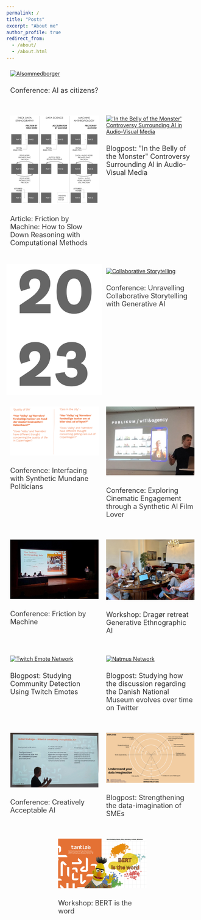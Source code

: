 ```yaml
---
permalink: /
title: "Posts"
excerpt: "About me"
author_profile: true
redirect_from: 
  - /about/
  - /about.html
---
```

<meta property="og:title" content="Johan Irving Søltoft" />
<meta property="og:type" content="website" />
<meta property="og:url" content="https://johansoltoft.github.io/" />
<meta property="og:image" content="https://johansoltoft.github.io/images/Bellyofthemonster.gif" />
<meta property="og:description" content="Blog" />

<style>
  /* Base styles for all devices */
  .container {
    display: flex;
    flex-wrap: wrap;
    justify-content: space-around;
    margin: 0;
    padding: 0;
  }

  .responsive-div {
    flex: 1 1 50%;
    max-width: 50%;
    box-sizing: border-box;
    padding: 10px;
    margin-bottom: 20px;
  }

  .large-div {
    flex: 1 1 100%;
    max-width: 100%;
    box-sizing: border-box;
    padding: 10px;
    margin-bottom: 20px;
  }

  .small-image {
    width: 50%;
    height: auto;
    display: block;
    margin: 0 auto 20px auto; /* Center align the image and add bottom margin */
  }

  img {
    width: 100%;
    height: auto;
  }

  h2 {
    font-size: 18px;
    font-weight: normal;
    color: #333;
  }

  /* Styles for devices with a max-width of 768px (tablets and mobile phones) */
  @media (max-width: 768px) {
    .responsive-div, .large-div {
      flex: 1 1 100%;
      max-width: 100%;
    }

    h2 {
      font-size: 16px;
    }

    .small-image {
      width: 75%; /* Make the image larger on smaller screens */
    }
  }
</style>

<div class="container">
  <div class="large-div">
    <a href="https://johansoltoft.github.io/publications/2015-10-01-paper-title-number-11.md/">
      <img src="/images/AIasCitizen.png" alt="AIsommedborger">
    </a>
    <h2>Conference: AI as citizens?</h2>
  </div>

  <div class="responsive-div">
    <a href="https://johansoltoft.github.io//publications/2010-10-01-paper-title-number-2.md/">
      <img src="/images/EPIC-computationelANTRO.png" alt="Diagram Computational Anthropology">
    </a>
    <h2>Article: Friction by Machine: How to Slow Down Reasoning with Computational Methods</h2>
  </div>

  <div class="responsive-div">
    <a href="https://johansoltoft.github.io//publications/2015-10-01-paper-title-number-4.md/">
      <img src="/images/Bellyofthemonster.gif" alt="'In the Belly of the Monster' Controversy Surrounding AI in Audio-Visual Media">
    </a>
    <h2>Blogpost: "In the Belly of the Monster" Controversy Surrounding AI in Audio-Visual Media</h2>
  </div>

  <img src="/images/20231.png" alt="Image 2023" class="small-image">

  <div class="responsive-div">
    <a href="https://johansoltoft.github.io//talks/2012-03-01-talk-9">
      <img src="/images/D&D.png" alt="Collaborative Storytelling">
    </a>
    <h2>Conference: Unravelling Collaborative Storytelling with Generative AI</h2>
  </div>
  
  <div class="responsive-div">
    <a href="https://johansoltoft.github.io//talks/2012-03-01-talk-7">
      <img src="/images/Syn-politicans.png" alt="Synthetic Politicians">
    </a>
    <h2>Conference: Interfacing with Synthetic Mundane Politicians</h2>
  </div>

  <div class="responsive-div">
    <a href="https://johansoltoft.github.io//talks/2012-03-01-talk-10">
      <img src="/images/MASSHINE-syn.jpg" alt="SyntheticFiLM">
    </a>
    <h2>Conference: Exploring Cinematic Engagement through a Synthetic AI Film Lover</h2>
  </div>

  <div class="responsive-div">
    <a href="https://johansoltoft.github.io//talks/2012-03-01-talk-1">
      <img src="/images/Epic2-646.jpg" alt="Conference">
    </a>
    <h2>Conference: Friction by Machine</h2>
  </div>

  <div class="responsive-div">
    <a href="https://johansoltoft.github.io//publications/2009-10-01-paper-title-number-6.md/">
      <img src="/images/MASSHINE-retreat1.jpg" alt="Dragør retreat Generative Ethnographic AI">
    </a>
    <h2>Workshop: Dragør retreat Generative Ethnographic AI</h2>
  </div>

  <div class="responsive-div">
    <a href="https://johansoltoft.github.io//publications/2015-10-01-paper-title-number-3.md/">
      <img src="/images/twitchnetwork.png" alt="Twitch Emote Network">
    </a>
    <h2>Blogpost: Studying Community Detection Using Twitch Emotes</h2>
  </div>
  
  <div class="responsive-div">
    <a href="https://johansoltoft.github.io//publications/2015-10-01-paper-title-number-5.md/">
      <img src="/images/a1a4033a-e5ea-494a-a06f-7b8bde5c1a81.gif" alt="Natmus Network">
    </a>
    <h2>Blogpost: Studying how the discussion regarding the Danish National Museum evolves over time on Twitter</h2>
  </div>
  
  <div class="responsive-div">
    <a href="https://johansoltoft.github.io//talks/2014-03-01-talk-3">
      <img src="/images/NordicSTS.jpg" alt="NordicSTS">
    </a>
    <h2>Conference: Creatively Acceptable AI</h2>
  </div>
  
  <div class="responsive-div">
    <a href="https://johansoltoft.github.io//publications/2009-10-01-paper-title-number-1.md/">
      <img src="/images/dataimaga.png" alt="Data Imagination Diagram">
    </a>
    <h2>Blogpost: Strengthening the data-imagination of SMEs</h2>
  </div>

  <div class="responsive-div">
    <a href="https://johansoltoft.github.io//talks/2012-03-01-talk-4">
      <img src="/images/bertistheword(1).png" alt="Bert is the word">
    </a>
    <h2>Workshop: BERT is the word</h2>
  </div>

</div>
